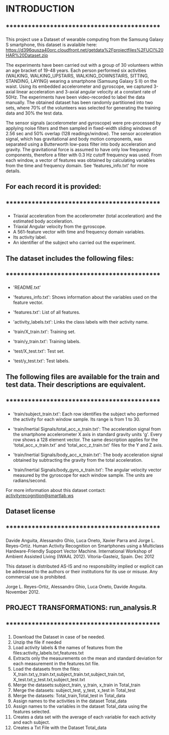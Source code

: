 # INTRODUCTION
## ******************************************

This project use a Dataset of wearable computing from the Samsung Galaxy S smartphone, this dataset is avalaible here: https://d396qusza40orc.cloudfront.net/getdata%2Fprojectfiles%2FUCI%20HAR%20Dataset.zip  

The experiments have been carried out with a group of 30 volunteers within an age bracket of 19-48 years. Each person performed six activities (WALKING, WALKING_UPSTAIRS, WALKING_DOWNSTAIRS, SITTING, STANDING, LAYING) wearing a smartphone (Samsung Galaxy S II) on the waist. Using its embedded accelerometer and gyroscope, we captured 3-axial linear acceleration and 3-axial angular velocity at a constant rate of 50Hz. The experiments have been video-recorded to label the data manually. The obtained dataset has been randomly partitioned into two sets, where 70% of the volunteers was selected for generating the training data and 30% the test data. 

The sensor signals (accelerometer and gyroscope) were pre-processed by applying noise filters and then sampled in fixed-width sliding windows of 2.56 sec and 50% overlap (128 readings/window). The sensor acceleration signal, which has gravitational and body motion components, was separated using a Butterworth low-pass filter into body acceleration and gravity. The gravitational force is assumed to have only low frequency components, therefore a filter with 0.3 Hz cutoff frequency was used. From each window, a vector of features was obtained by calculating variables from the time and frequency domain. See 'features_info.txt' for more details. 

## For each record it is provided:
## ******************************************

- Triaxial acceleration from the accelerometer (total acceleration) and the estimated body acceleration.
- Triaxial Angular velocity from the gyroscope. 
- A 561-feature vector with time and frequency domain variables. 
- Its activity label. 
- An identifier of the subject who carried out the experiment.

## The dataset includes the following files:
## ******************************************

- 'README.txt'

- 'features_info.txt': Shows information about the variables used on the feature vector.

- 'features.txt': List of all features.

- 'activity_labels.txt': Links the class labels with their activity name.

- 'train/X_train.txt': Training set.

- 'train/y_train.txt': Training labels.

- 'test/X_test.txt': Test set.

- 'test/y_test.txt': Test labels.

## The following files are available for the train and test data. Their descriptions are equivalent. 
## ******************************************

- 'train/subject_train.txt': Each row identifies the subject who performed the activity for each window sample. Its range is from 1 to 30. 

- 'train/Inertial Signals/total_acc_x_train.txt': The acceleration signal from the smartphone accelerometer X axis in standard gravity units 'g'. Every row shows a 128 element vector. The same description applies for the 'total_acc_x_train.txt' and 'total_acc_z_train.txt' files for the Y and Z axis. 

- 'train/Inertial Signals/body_acc_x_train.txt': The body acceleration signal obtained by subtracting the gravity from the total acceleration. 

- 'train/Inertial Signals/body_gyro_x_train.txt': The angular velocity vector measured by the gyroscope for each window sample. The units are radians/second. 


For more information about this dataset contact: activityrecognition@smartlab.ws

## Dataset license
## ******************************************

Davide Anguita, Alessandro Ghio, Luca Oneto, Xavier Parra and Jorge L. Reyes-Ortiz. Human Activity Recognition on Smartphones using a Multiclass Hardware-Friendly Support Vector Machine. International Workshop of Ambient Assisted Living (IWAAL 2012). Vitoria-Gasteiz, Spain. Dec 2012

This dataset is distributed AS-IS and no responsibility implied or explicit can be addressed to the authors or their institutions for its use or misuse. Any commercial use is prohibited.

Jorge L. Reyes-Ortiz, Alessandro Ghio, Luca Oneto, Davide Anguita. November 2012.

## PROJECT TRANSFORMATIONS: run_analysis.R
## ******************************************

1.  Download the Dataset in case of be needed.
2.  Unzip the file if needed
3.  Load activity labels & the names of features from the files:activity_labels.txt,features.txt
4.  Extracts only the measurements on the mean and standard deviation for each measurement in the features.txt file. 
5.  Load the datasets from the files: X_train.txt,y_train.txt,subject_train.txt,subject_train.txt, X_test.txt,y_test.txt,subject_test.txt
6.  Merge the datasets:subject_train, y_train, x_train in Total_train
7.  Merge the datasets: subject_test, y_test, x_test in Total_test
8.  Merge the datasets: Total_train,Total_test in Total_data
9.  Assign names to the activities in the dataset Total_data
10. Assign names to the variables in the dataset Total_data using the features selected.
11. Creates a data set with the average of each variable for each activity and each subject.
12. Creates a Txt File with the Dataset Total_data
